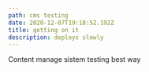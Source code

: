 ```yaml
---
path: cms testing
date: 2020-12-07T19:18:52.192Z
title: getting on it
description: deploys slowly
---
```

Content manage sistem testing best way